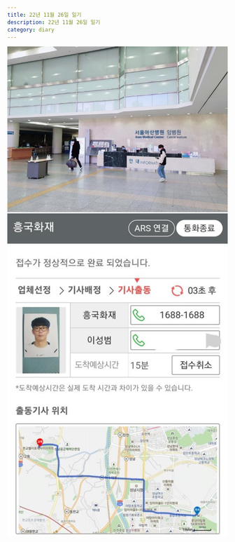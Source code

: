 ```yaml
---
title: 22년 11월 26일 일기
description: 22년 11월 26일 일기
category: diary
---
```



![](/assets/images/diary/2022/11/26/2022-11-26-13-48-35-303.jpg)![](/assets/images/diary/2022/11/26/Screenshot_20221126_153344_NAVER.jpg)